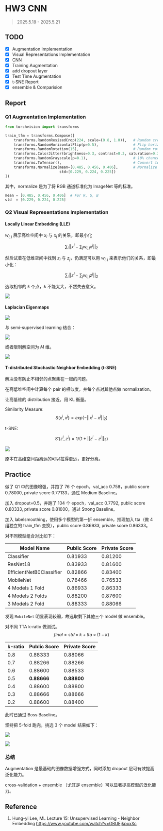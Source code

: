 # HW3 CNN
> 2025.5.18 - 2025.5.21

## TODO

- [x] Augmentation Implementation
- [x] Visual Representations Implementation
- [x] CNN
- [x] Training Augmentation
- [x] add dropout layer
- [x] Test Time Augmentation
- [x] t-SNE Report
- [x] ensemble & Comparision

## Report

### Q1 Augmentation Implementation

```python
from torchvision import transforms

train_tfm = transforms.Compose([
    transforms.RandomResizedCrop(224, scale=(0.8, 1.0)),   # Random crop & resize
    transforms.RandomHorizontalFlip(p=0.5),                # Flip horizontally
    transforms.RandomRotation(15),                         # Random rotation ±15°
    transforms.ColorJitter(brightness=0.3, contrast=0.3, saturation=0.3),  # Color jitter
    transforms.RandomGrayscale(p=0.1),                     # 10% chance to grayscale
    transforms.ToTensor(),                                 # Convert to tensor
    transforms.Normalize(mean=[0.485, 0.456, 0.406],       # Normalize to ImageNet stats
                         std=[0.229, 0.224, 0.225])
])
```

其中，normalize 是为了将 RGB 通道标准化为 ImageNet 等的标准。

```python
mean = [0.485, 0.456, 0.406]  # For R, G, B
std  = [0.229, 0.224, 0.225]
```

### Q2 Visual Representations Implementation

#### Locally Linear Embedding (LLE)

$w_{i,j}$ 展示高维空间中 $x_i$ 与 $x_j$ 的关系，即最小化

$$
\sum_i||x^i-\sum_j w_{i,j}x^j||_2
$$

然后试着在低维空间中找到 $z_i$ 与 $z_j$，仍满足可以用 $w_{i,j}$ 来表示他们的关系，即最小化：

$$
\sum_i||z^i-\sum_j w_{i,j}z^j||_2
$$

选取相邻的 $k$ 个点，$k$ 不能太大，不然失去意义。

![](LLE.png)

#### Laplacian Eigenmaps

![](LE.png)

与 semi-supervised learning 结合：

![](LEwithsemisupervisedlearning.png)

或者限制解空间为 $M$ 维。

![](LEwithoutsemisupervisedlearning.png)

#### T-distributed Stochastic Neighbor Embedding (t-SNE)

解决没有防止不相邻的点聚集在一起的问题。

在高低维空间中计算每个 pair 的相似度，并每个点对其他点做 normalization。

让高低维的 distribution 接近，用 KL 衡量。

Similarity Measure: 
$$
S(x^i,x^j) = exp(-||x^i-x^j||_2)
$$

t-SNE:

$$
S'(z^i,z^j) = 1/(1+||z^i-z^j||_2)
$$

![](t-SNE.png)

原本在高维空间距离远的可以拉得更远，更好分离。

## Practice

做了 Q1 中的图像增强，并跑了 76 个 epoch，val_acc 0.758，public score 0.78000, private score 0.77133，通过 Medium Baseline。

加入 dropout=0.5，并跑了 104 个 epoch，val_acc 0.7792, public score 0.80333, private score 0.81000，通过 Strong Baseline。

加入 labelsmoothing，使用多个模型的第一折 ensemble，推理加入 tta（做 4 组独立的 train_tfm 变换），public score 0.86933, private score 0.86333。

对不同模型组合对比如下：

| Model Name               | Public Score | Private Score |
| ------------------------ | ------------ | ------------- |
| Classifier               | 0.81933      | 0.81200       |
| ResNet18                 | 0.83933      | 0.81600       |
| EfficientNetB0Classifier | 0.82866      | 0.83400       |
| MobileNet                | 0.76466      | 0.76533       |
| 4 Models 1 Fold          | 0.86933      | 0.86333       |
| 4 Models 2 Folds         | 0.88200      | 0.87600       |
| 3 Models 2 Fold          | 0.88333      | 0.88066       |

发现 `MobileNet` 明显表现较弱，故选取剩下其他三个 model 做 ensemble。

对不同 TTA k-ratio 做测试。
$$
final = std \times k + tta \times (1-k)
$$

| k-ratio | Public Score | Private Score |
| ------- | ------------ | ------------- |
| 0.8     | 0.88333      | 0.88066       |
| 0.7     | 0.88266      | 0.88266       |
| 0.6     | 0.88600      | 0.88533       |
| 0.5     | **0.88666**  | **0.88800**   |
| 0.4     | 0.88600      | 0.88800       |
| 0.3     | 0.88666      | 0.88666       |
| 0.2     | 0.88600      | 0.88400       |

此时已通过 Boss Baseline。

坚持把 5-fold 跑完，挑选 3 个 model 结果如下：

![](result.png)

![](tensorboard.png)

### 总结

Augmentation 是最基础的图像数据增强方式，同时添加 dropout 层可有效提高泛化能力。

cross-validation + ensemble （尤其是 ensemble）可以显著提高模型的泛化能力。

## Reference

1. Hung-yi Lee, ML Lecture 15: Unsupervised Learning - Neighbor Embedding https://www.youtube.com/watch?v=GBUEjkpoxXc
